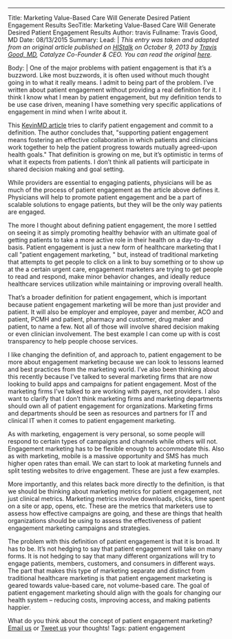 ---
Title: Marketing Value-Based Care Will Generate Desired Patient Engagement Results
SeoTitle: Marketing Value-Based Care Will Generate Desired Patient Engagement Results
Author: travis
Fullname: Travis Good, MD
Date: 08/13/2015
Summary: 
Lead: |
_*This entry was taken and adapted from an original article published on [HIStalk](http://histalkmobile.com/) on October 9, 2013 by [Travis Good, MD](https://catalyze.io/travis), Catalyze Co-Founder & CEO. You can read the original [here](http://histalkmobile.com/patient-engagement-marketing-value-based-care/)*._

Body: |
One of the major problems with patient engagement is that it’s a buzzword. Like most buzzwords, it is often used without much thought going in to what it really means. I admit to being part of the problem. I’ve written about patient engagement without providing a real definition for it. I think I know what I mean by patient engagement, but my definition tends to be use case driven, meaning I have something very specific applications of engagement in mind when I write about it.

This [KevinMD article](http://www.kevinmd.com/blog/2013/10/real-patient-engagement-depends-defining-correctly.html) tries to clarify patient engagement and commit to a definition. The author concludes that, "supporting patient engagement means fostering an effective collaboration in which patients and clinicians work together to help the patient progress towards mutually agreed-upon health goals." That definition is growing on me, but it’s optimistic in terms of what it expects from patients. I don’t think all patients will participate in shared decision making and goal setting.

While providers are essential to engaging patients, physicians will be as much of the process of patient engagement as the article above defines it. Physicians will help to promote patient engagement and be a part of scalable solutions to engage patients, but they will be the only way patients are engaged.

The more I thought about defining patient engagement, the more I settled on seeing it as simply promoting healthy behavior with an ultimate goal of getting patients to take a more active role in their health on a day-to-day basis. Patient engagement is just a new form of healthcare marketing that I call "patient engagement marketing, " but, instead of traditional marketing that attempts to get people to click on a link to buy something or to show up at the a certain urgent care, engagement marketers are trying to get people to read and respond, make minor behavior changes, and ideally reduce healthcare services utilization while maintaining or improving overall health.

That’s a broader definition for patient engagement, which is important because patient engagement marketing will be more than just provider and patient. It will also be employer and employee, payer and member, ACO and patient, PCMH and patient, pharmacy and customer, drug maker and patient, to name a few. Not all of those will involve shared decision making or even clinician involvement. The best example I can come up with is cost transparency to help people choose services.

I like changing the definition of, and approach to, patient engagement to be more about engagement marketing because we can look to lessons learned and best practices from the marketing world. I’ve also been thinking about this recently because I’ve talked to several marketing firms that are now looking to build apps and campaigns for patient engagement. Most of the marketing firms I’ve talked to are working with payers, not providers. I also want to clarify that I don’t think marketing firms and marketing departments should own all of patient engagement for organizations. Marketing firms and departments should be seen as resources and partners for IT and clinical IT when it comes to patient engagement marketing.

As with marketing, engagement is very personal, so some people will respond to certain types of campaigns and channels while others will not. Engagement marketing has to be flexible enough to accommodate this. Also as with marketing, mobile is a massive opportunity and SMS has much higher open rates than email. We can start to look at marketing funnels and split testing websites to drive engagement. These are just a few examples.

More importantly, and this relates back more directly to the definition, is that we should be thinking about marketing metrics for patient engagement, not just clinical metrics. Marketing metrics involve downloads, clicks, time spent on a site or app, opens, etc. These are the metrics that marketers use to assess how effective campaigns are going, and these are things that health organizations should be using to assess the effectiveness of patient engagement marketing campaigns and strategies.

The problem with this definition of patient engagement is that it is broad. It has to be. It’s not hedging to say that patient engagement will take on many forms. It is not hedging to say that many different organizations will try to engage patients, members, customers, and consumers in different ways. The part that makes this type of marketing separate and distinct from traditional healthcare marketing is that patient engagement marketing is geared towards value-based care, not volume-based care. The goal of patient engagement marketing should align with the goals for changing our health system – reducing costs, improving access, and making patients happier.

What do you think about the concept of patient engagement marketing? [Email us](hello@catalyze.io) or [Tweet us](https://twitter.com/catalyzeio) your thoughts!
Tags: patient engagement